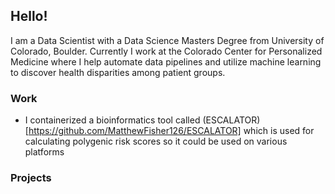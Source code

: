 ## Hello! 

I am a Data Scientist with a Data Science Masters Degree from University of Colorado, Boulder. Currently I work at the Colorado Center for Personalized Medicine where I help automate data pipelines and utilize machine learning to discover health disparities among patient groups. 

### Work
- I containerized a bioinformatics tool called (ESCALATOR)[https://github.com/MatthewFisher126/ESCALATOR] which is used for calculating polygenic risk scores so it could be used on various platforms

### Projects



<!--
**MatthewFisher126/MatthewFisher126** is a ✨ _special_ ✨ repository because its `README.md` (this file) appears on your GitHub profile.

Here are some ideas to get you started:

- 🔭 I’m currently working on ...
- 🌱 I’m currently learning ...
- 👯 I’m looking to collaborate on ...
- 🤔 I’m looking for help with ...
- 💬 Ask me about ...
- 📫 How to reach me: ...
- 😄 Pronouns: ...
- ⚡ Fun fact: ...
-->
